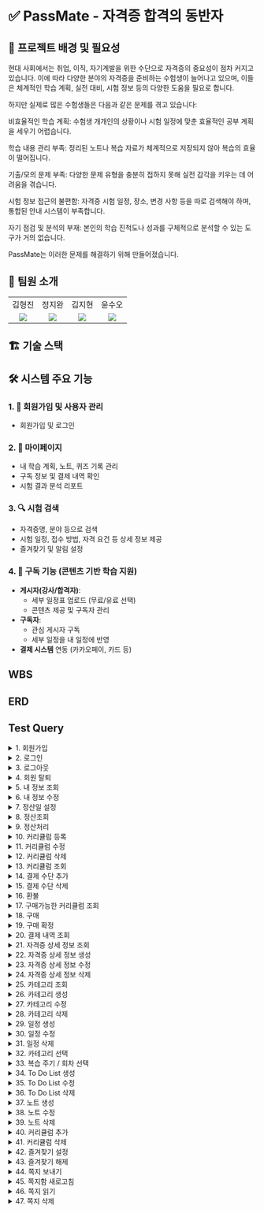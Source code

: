 # ✅ PassMate - 자격증 합격의 동반자

## 📌 프로젝트 배경 및 필요성
현대 사회에서는 취업, 이직, 자기계발을 위한 수단으로 자격증의 중요성이 점차 커지고 있습니다. 이에 따라 다양한 분야의 자격증을 준비하는 수험생이 늘어나고 있으며, 이들은 체계적인 학습 계획, 실전 대비, 시험 정보 등의 다양한 도움을 필요로 합니다.

하지만 실제로 많은 수험생들은 다음과 같은 문제를 겪고 있습니다:

비효율적인 학습 계획: 수험생 개개인의 상황이나 시험 일정에 맞춘 효율적인 공부 계획을 세우기 어렵습니다.

학습 내용 관리 부족: 정리된 노트나 복습 자료가 체계적으로 저장되지 않아 복습의 효율이 떨어집니다.

기출/모의 문제 부족: 다양한 문제 유형을 충분히 접하지 못해 실전 감각을 키우는 데 어려움을 겪습니다.

시험 정보 접근의 불편함: 자격증 시험 일정, 장소, 변경 사항 등을 따로 검색해야 하며, 통합된 안내 시스템이 부족합니다.

자기 점검 및 분석의 부재: 본인의 학습 진척도나 성과를 구체적으로 분석할 수 있는 도구가 거의 없습니다.

PassMate는 이러한 문제를 해결하기 위해 만들어졌습니다.

## 👥 팀원 소개
<table>
    <tr>
    <td align="center"> 김형진</td>
    <td align="center"> 정지완</td>
    <td align="center"> 김지현</td>
    <td align="center"> 윤수오</td>
  </tr>
  <tr>
    <td align="center"><a href="https://github.com/JeaPple" target="_blank"><img src="https://img.shields.io/badge/GitHub-181717?style=flat-square&logo=github&logoColor=white"/></a>
    </td>
    <td align="center"><a href="https://github.com/FOJF" target="_blank"><img src="https://img.shields.io/badge/GitHub-181717?style=flat-square&logo=github&logoColor=white"/></a>
    </td>
    <td align="center"><a href="https://github.com/Jihyeon0804" target="_blank"><img src="https://img.shields.io/badge/GitHub-181717?style=flat-square&logo=github&logoColor=white"/></a> 
    </td>
    <td align="center"><a href="https://github.com/SuOhYoon" target="_blank"><img src="https://img.shields.io/badge/GitHub-181717?style=flat-square&logo=github&logoColor=white"/></a>
    </td>
  </tr>
</table>

## 🏗️ 기술 스택



## 🛠 시스템 주요 기능 

### 1. 👤 회원가입 및 사용자 관리
- 회원가입 및 로그인

### 2. 🙋 마이페이지
- 내 학습 계획, 노트, 퀴즈 기록 관리
- 구독 정보 및 결제 내역 확인
- 시험 결과 분석 리포트

### 3. 🔍 시험 검색
- 자격증명, 분야 등으로 검색
- 시험 일정, 접수 방법, 자격 요건 등 상세 정보 제공
- 즐겨찾기 및 알림 설정

### 4. 🔔 구독 기능 (콘텐츠 기반 학습 지원)
- **게시자(강사/합격자)**:
  - 세부 일정표 업로드 (무료/유료 선택)
  - 콘텐츠 제공 및 구독자 관리
- **구독자**:
  - 관심 게시자 구독
  - 세부 일정을 내 일정에 반영
- **결제 시스템** 연동 (카카오페이, 카드 등)

## WBS

## ERD

## Test Query
<details>
  <summary>1. 회원가입</summary>
</details>
<details>
  <summary>2. 로그인</summary>
</details>
<details>
  <summary>3. 로그아웃</summary>
</details>
<details>
  <summary>4. 회원 탈퇴</summary>
</details>
<details>
  <summary>5. 내 정보 조회</summary>
</details>
<details>
  <summary>6. 내 정보 수정</summary>
</details>
<details>
  <summary>7. 정산일 설정</summary>
</details>
<details>
  <summary>8. 정산조회</summary>
</details>
<details>
  <summary>9. 정산처리</summary>
</details>
<details>
  <summary>10. 커리큘럼 등록</summary>
</details>
<details>
  <summary>11. 커리큘럼 수정</summary>
</details>
<details>
  <summary>12. 커리큘럼 삭제</summary>
</details>
<details>
  <summary>13. 커리큘럼 조회</summary>
</details>
<details>
  <summary>14. 결제 수단 추가</summary>
</details>
<details>
  <summary>15. 결제 수단 삭제</summary>
</details>
<details>
  <summary>16. 환불</summary>
</details>
<details>
  <summary>17. 구매가능한 커리큘럼 조회</summary>
</details>
<details>
  <summary>18. 구매</summary>
</details>
<details>
  <summary>19. 구매 확정</summary>
</details>
<details>
  <summary>20. 결제 내역 조회</summary>
</details>
<details>
  <summary>21. 자격증 상세 정보 조회</summary>
</details>
<details>
  <summary>22. 자격증 상세 정보 생성</summary>
</details>
<details>
  <summary>23. 자격증 상세 정보 수정</summary>
</details>
<details>
  <summary>24. 자격증 상세 정보 삭제</summary>
</details>
<details>
  <summary>25. 카테고리 조회</summary>
</details>
<details>
  <summary>26. 카테고리 생성</summary>
</details>
<details>
  <summary>27. 카테고리 수정</summary>
</details>
<details>
  <summary>28. 카테고리 삭제</summary>
</details>
<details>
  <summary>29. 일정 생성</summary>
</details>
<details>
  <summary>30. 일정 수정</summary>
</details>
<details>
  <summary>31. 일정 삭제</summary>
</details>
<details>
  <summary>32. 카테고리 선택</summary>
</details>
<details>
  <summary>33. 복습 주기 / 회차 선택</summary>
</details>
<details>
  <summary>34. To Do List 생성</summary>
</details>
<details>
  <summary>35. To Do List 수정</summary>
</details>
<details>
  <summary>36. To Do List 삭제</summary>
</details>
<details>
  <summary>37. 노트 생성</summary>
</details>
<details>
  <summary>38. 노트 수정</summary>
</details>
<details>
  <summary>39. 노트 삭제</summary>
</details>
<details>
  <summary>40. 커리큘럼 추가</summary>
</details>
<details>
  <summary>41. 커리큘럼 삭제</summary>
</details>
<details>
  <summary>42. 즐겨찾기 설정</summary>
</details>
<details>
  <summary>43. 즐겨찾기 해제</summary>
</details>
<details>
  <summary>44. 쪽지 보내기</summary>
</details>
<details>
  <summary>45. 쪽지함 새로고침</summary>
</details>
<details>
  <summary>46. 쪽지 읽기</summary>
</details>
<details>
  <summary>47. 쪽지 삭제</summary>
</details>
